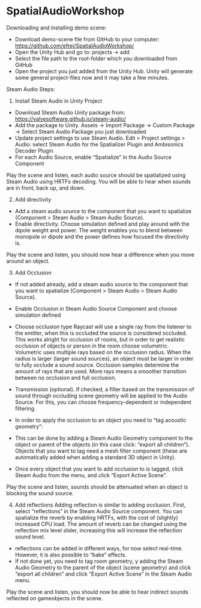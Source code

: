 # SpatialAudioWorkshop

Downloading and installing demo scene:

- Download demo-scene file from GitHub to your computer: https://github.com/efrej/SpatialAudioWorkshop/ 
- Open the Unity Hub and go to: projects → add
- Select the file path to the root-folder which you downloaded from GitHub
- Open the project you just added from the Unity Hub. Unity will generate some general project-files now and it may take a few minutes. 


Steam Audio Steps:

1. Install Steam Audio in Unity Project
- Download Steam Audio Unity package from: https://valvesoftware.github.io/steam-audio/ 
- Add the package to Unity. Assets → Import Package → Custom Package → Select Steam Audio Package you just downloaded
- Update project settings to use Steam Audio. Edit > Project settings > Audio: select Steam Audio for the Spatializer Plugin and Ambisonics Decoder Plugin
- For each Audio Source, enable “Spatialize” in the Audio Source Component

Play the scene and listen, each audio source should be spatialized using Steam Audio using HRTFs decoding. You will be able to hear when sounds are in front, back up, and down. 

2. Add directivity 
- Add a steam audio source to the component that you want to spatialize (Component > Steam Audio > Steam Audio Source). 
- Enable directivity. Choose simulation defined and play around with the dipole weight and power. The weight enables you to blend between monopole or dipole and the power defines how focused the directivity is. 

Play the scene and listen, you should now hear a difference when you move around an object.

3. Add Occlusion
- If not added already, add a steam audio source to the component that you want to spatialize (Component > Steam Audio > Steam Audio Source). 
- Enable Occlusion in Steam Audio Source Component and choose simulation defined
- Choose occlusion type
Raycast will use a single ray from the listener to the emitter, when this is occluded the source is considered occluded. This works alright for occlusion of rooms, but in order to get realistic occlusion of objects or person in the room choose volumetric.
Volumetric uses multiple rays based on the occlusion radius. When the radius is larger (larger sound sources), an object must be larger in order to fully occlude a sound source. Occlusion samples determine the amount of rays that are used. More rays means a smoother transition between no occlusion and full occlusion.
- Transmission (optional). If checked, a filter based on the transmission of sound through occluding scene geometry will be applied to the Audio Source. For this, you can choose frequency-dependent or independent filtering.

- In order to apply the occlusion to an object you need to “tag acoustic geometry”: 
- This can be done by adding a Steam Audio Geometry component to the object or parent of the objects (in this case click: “export all children”). Objects that you want to tag need a mesh filter component (these are automatically added when adding a standard 3D object in Unity). 
- Once every object that you want to add occlusion to is tagged, click Steam Audio from the menu, and click “Export Active Scene”.

Play the scene and listen, sounds should be attenuated when an object is blocking the sound source.

4. Add reflections
Adding reflection is similar to adding occlusion. First, select “reflections” in the Steam Audio Source component. You can spatialize the reverb by enabling HRTFs, with the cost of (slightly) increased CPU load. The amount of reverb can be changed using the reflection mix level slider, increasing this will increase the reflection sound level.
- reflections can be added in different ways, for now select real-time. However, it is also possible to “bake” effects. 
- If not done yet, you need to tag room geometry, y adding the Steam Audio Geometry to the parent of the object (scene geometry) and click “export all children” and click “Export Active Scene” in the Steam Audio menu.

Play the scene and listen, you should now be able to hear indirect sounds reflected on gameobjects in the scene.
